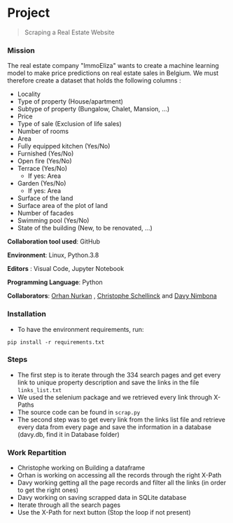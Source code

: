 # Project
> Scraping a Real Estate Website

### Mission
The real estate company "ImmoEliza" wants to create a machine learning model to make price predictions on real estate sales in Belgium. We must therefore create a dataset that holds the following columns :

- Locality
- Type of property (House/apartment)
- Subtype of property (Bungalow, Chalet, Mansion, ...)
- Price
- Type of sale (Exclusion of life sales)
- Number of rooms
- Area
- Fully equipped kitchen (Yes/No)
- Furnished (Yes/No)
- Open fire (Yes/No)
- Terrace (Yes/No) 
    - If yes: Area
- Garden (Yes/No)
   - If yes: Area
- Surface of the land
- Surface area of the plot of land
- Number of facades
- Swimming pool (Yes/No)
- State of the building (New, to be renovated, ...)

**Collaboration tool used**: GitHub

**Environment**: Linux, Python.3.8

**Editors** : Visual Code, Jupyter Notebook

**Programming Language**: Python

**Collaborators**: [Orhan Nurkan](https://github.com/orhannurkan) , [Christophe Schellinck](https://github.com/christopheschellinck) and [Davy Nimbona](https://github.com/davymariko)

### Installation
- To have the environment requirements, run:
```
pip install -r requirements.txt
```

### Steps
- The first step is to iterate through the 334 search pages and get every link to unique property description and save the links in the file `links_list.txt`
- We used the selenium package and we retrieved every link through X-Paths
- The source code can be found in `scrap.py`
- The second step was to get every link from the links list file and retrieve every data from every page and save the information in a database (davy.db, find it in Database folder)

### Work Repartition
- Christophe working on Building a dataframe
- Orhan is working on accessing all the records through the right X-Path
- Davy working getting all the page records and filter all the links (in order to get the right ones)
- Davy working on saving scrapped data in SQLite database
- Iterate through all the search pages
- Use the X-Path for next button (Stop the loop if not present)
